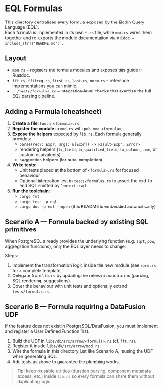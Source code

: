 # EQL Formulas

This directory centralises every formula exposed by the Elodin Query Language (EQL).  
Each formula is implemented in its own `*.rs` file, while `mod.rs` wires them together and re-exports the module documentation via `#![doc = include_str!("README.md")]`.

## Layout
- `mod.rs` – registers the formula modules and exposes this guide in Rustdoc.
- `fft.rs`, `fftfreq.rs`, `first.rs`, `last.rs`, `norm.rs` – reference implementations you can mimic.
- `../tests/formulas.rs` – integration-level checks that exercise the full EQL parsing pipeline.

## Adding a Formula (cheatsheet)
1. **Create a file**: `touch <formula>.rs`.
2. **Register the module** in `mod.rs` with `pub mod <formula>;`.
3. **Expose the helpers** expected by `lib.rs`. Each formula generally provides:
   - `parse(recv: Expr, args: &[Expr]) -> Result<Expr, Error>`
   - rendering helpers (`to_field`, `to_qualified_field`, `to_column_name`, or custom equivalents)
   - suggestion helpers (for auto-completion)
4. **Write tests**:
   - Unit tests placed at the bottom of `<formula>.rs` for focused behaviour.
   - Optional integration test in `tests/formulas.rs` to assert the end-to-end SQL emitted by `Context::sql`.
5. **Run the toolchain**:
   - `cargo fmt`
   - `cargo test -p eql`
   - `cargo doc -p eql --open` (this README is embedded automatically)

## Scenario A — Formula backed by existing SQL primitives
When PostgreSQL already provides the underlying function (e.g. `sqrt`, `pow`, aggregation functions), only the EQL layer needs to change.

Steps:
1. Implement the transformation logic inside the new module (see `norm.rs` for a complete template).
2. Delegate from `lib.rs` by updating the relevant match arms (parsing, SQL rendering, suggestions).
3. Cover the behaviour with unit tests and optionally extend `tests/formulas.rs`.

## Scenario B — Formula requiring a DataFusion UDF
If the feature does not exist in PostgreSQL/DataFusion, you must implement and register a User Defined Function first.

1. Build the UDF in `libs/db/src/arrow/<formula>.rs` (cf. `fft.rs`).
2. Register it inside `libs/db/src/arrow/mod.rs`.
3. Wire the formula in this directory just like Scenario A, reusing the UDF when generating SQL.
4. Add tests as above to guarantee the plumbing works.

> Tip: keep reusable utilities (duration parsing, component metadata access, etc.) inside `lib.rs` so every formula can share them without duplicating logic.

